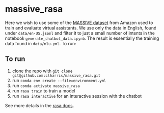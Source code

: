 # massive_rasa
Here we wish to use some of the [MASSIVE dataset](https://github.com/alexa/massive) from Amazon used to train and 
evaluate virtual assistants. We use only the data in English, found under `data/en-US.jsonl` and filter it to just a 
small number of intents in the notebook `generate_chatbot_data.ipynb`. The result is essentially the training data
found in `data/nlu.yml`. To run:

## To run

1. clone the repo with `git clone git@github.com:clharris/massive_rasa.git`
2. run `conda env create --file=environment.yml`
3. run `conda activate massive_rasa`
4. run `rasa train` to train a model
5. run `rasa interactive` for an interactive session with the chatbot

See more details in the [rasa docs](https://rasa.com/docs/).